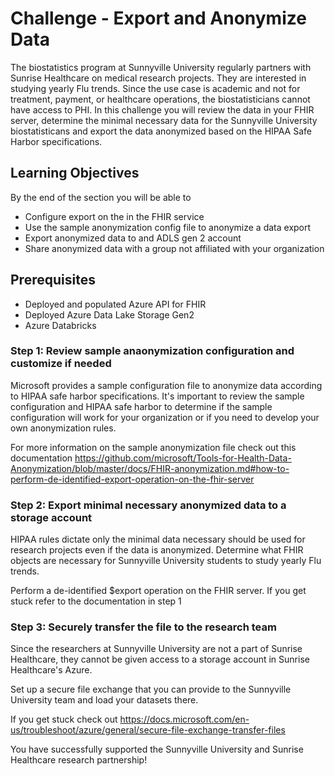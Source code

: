 # Challenge  - Export and Anonymize Data
The biostatistics program at Sunnyville University regularly partners with Sunrise Healthcare on medical research projects. They are interested in studying yearly Flu trends. Since the use case is academic and not for treatment, payment, or healthcare operations, the biostatisticians cannot have access to PHI. In this challenge you will review the data in your FHIR server, determine the minimal necessary data for the Sunnyville University biostatisticans and export the data anonymized based on the HIPAA Safe Harbor specifications.


## Learning Objectives
By the end of the section you will be able to
* Configure export on the in the FHIR service
* Use the sample anonymization config file to anonymize a data export
* Export anonymized data to and ADLS gen 2 account
* Share anonymized data with a group not affiliated with your organization

## Prerequisites 
* Deployed and populated Azure API for FHIR
* Deployed Azure Data Lake Storage Gen2
* Azure Databricks

### Step 1: Review sample anaonymization configuration and customize if needed
Microsoft provides a sample configuration file to anonymize data according to HIPAA safe harbor specifications. It's important to review the sample configuration and HIPAA safe harbor to determine if the sample configuration will work for your organization or if you need to develop your own anonymization rules.

For more information on the sample anonymization file check out this documentation
https://github.com/microsoft/Tools-for-Health-Data-Anonymization/blob/master/docs/FHIR-anonymization.md#how-to-perform-de-identified-export-operation-on-the-fhir-server


### Step 2: Export minimal necessary anonymized data to a storage account
HIPAA rules dictate only the minimal data necessary should be used for research projects even if the data is anonymized. Determine what FHIR objects are necessary for Sunnyville University students to study yearly Flu trends.

Perform a de-identified $export operation on the FHIR server. If you get stuck refer to the documentation in step 1


### Step 3: Securely transfer the file to the research team
Since the researchers at Sunnyville University are not a part of Sunrise Healthcare, they cannot be given access to a storage account in Sunrise Healthcare's Azure.

Set up a secure file exchange that you can provide to the Sunnyville University team and load your datasets there.

If you get stuck check out https://docs.microsoft.com/en-us/troubleshoot/azure/general/secure-file-exchange-transfer-files

You have successfully supported the Sunnyville University and Sunrise Healthcare research partnership!
